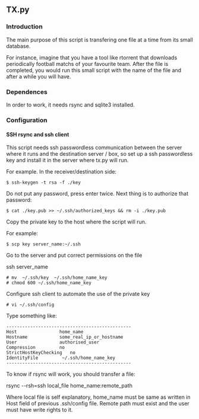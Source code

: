 ## TX.py

### Introduction

The main purpose of this script is transfering one file at a time 
from its small database.

For instance, imagine that you have a tool like rtorrent 
that downloads periodically football matchs of your favourite team. 
After the file is completed, you would run this small script with 
the name of the file and after a while you will have.

### Dependences

In order to work, it needs rsync and sqlite3 installed.

### Configuration


#### SSH rsync and ssh client

This script needs ssh passwordless communication between the server
where it runs and the destination server / box, so set up a ssh 
passwordless key and install it in the server where tx.py will run.

For example. In the receiver/destination side:

    $ ssh-keygen -t rsa -f ./key

Do not put any password, press enter twice. Next thing is to authorize
that password:

    $ cat ./key.pub >> ~/.ssh/authorized_keys && rm -i ./key.pub

Copy the private key to the host where the script will run.

For example: 

    $ scp key server_name:~/.ssh

Go to the server and put correct permissions on the file

ssh server_name

    # mv  ~/.ssh/key  ~/.ssh/home_name_key
    # chmod 600 ~/.ssh/home_name_key

Configure ssh client to automate the use of the private key

    # vi ~/.ssh/config

Type something like:

```
-----------------------------------------------
Host            	home_name
Hostname        	some_real_ip_or_hostname
User            	authorised_user
Compression     	no
StrictHostKeyChecking 	no
IdentityFile   		 ~/.ssh/home_name_key
-----------------------------------------------
```

To know if rsync will work, you should transfer a file:

rsync --rsh=ssh local_file home_name:remote_path

Where local file is self explanatory, home_name must be same
as written in Host field of previous .ssh/config file.
Remote path must exist and the user must have write rights to it.


